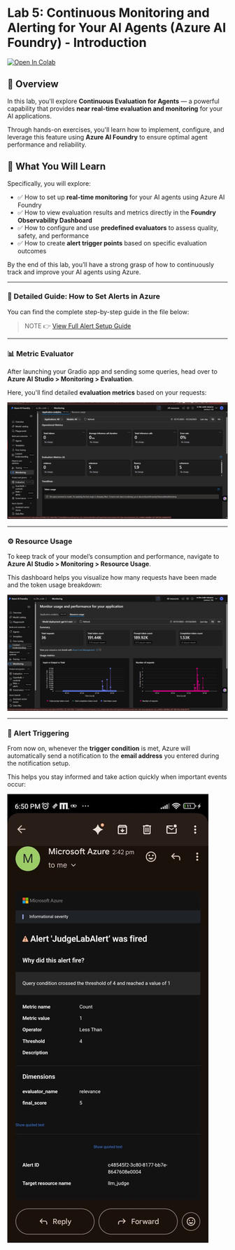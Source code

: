 # Lab 5: Continuous Monitoring and Alerting for Your AI Agents (Azure AI Foundry) - Introduction

[![Open In Colab](https://colab.research.google.com/assets/colab-badge.svg)](https://colab.research.google.com/github/sachin0034/hands_on_AI_introduction_to_AI_evaluations-4038348/blob/main/Lab-5%28Continuous_monitoring_alerting_and_monitoring_your_AI_agents%29/Continuously_Evaluate_your_AI_agents_Azure_AI_Foundry.ipynb)


## 🧠 Overview

In this lab, you'll explore **Continuous Evaluation for Agents** — a powerful capability that provides **near real-time evaluation and monitoring** for your AI applications. 

Through hands-on exercises, you'll learn how to implement, configure, and leverage this feature using **Azure AI Foundry** to ensure optimal agent performance and reliability.

## 📘 What You Will Learn

Specifically, you will explore:

- ✅ How to set up **real-time monitoring** for your AI agents using Azure AI Foundry
- ✅ How to view evaluation results and metrics directly in the **Foundry Observability Dashboard**
- ✅ How to configure and use **predefined evaluators** to assess quality, safety, and performance
- ✅ How to create **alert trigger points** based on specific evaluation outcomes

By the end of this lab, you’ll have a strong grasp of how to continuously track and improve your AI agents using Azure.

---

### 📘 Detailed Guide: How to Set Alerts in Azure

You can find the complete step-by-step guide in the file below:

> NOTE 👉 [View Full Alert Setup Guide](./How%20to%20Set%20Alert%20ReadMe/Readme.md)

---

### 📊 Metric Evaluator

After launching your Gradio app and sending some queries, head over to  
**Azure AI Studio > Monitoring > Evaluation**.

Here, you'll find detailed **evaluation metrics** based on your requests:

![Metric Evaluator](./images/img-1.png)

---

### ⚙️ Resource Usage

To keep track of your model’s consumption and performance, navigate to  
**Azure AI Studio > Monitoring > Resource Usage**.

This dashboard helps you visualize how many requests have been made and the token usage breakdown:

![Resource Usage](./images/img-2.png)

---

### 🚨 Alert Triggering

From now on, whenever the **trigger condition** is met, Azure will automatically send a notification to the **email address** you entered during the notification setup.

This helps you stay informed and take action quickly when important events occur:
  
![Alert Triggered - View 2](./images/result.jpg)


